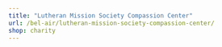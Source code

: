 ```yaml
---
title: "Lutheran Mission Society Compassion Center"
url: /bel-air/lutheran-mission-society-compassion-center/
shop: charity
---
```

